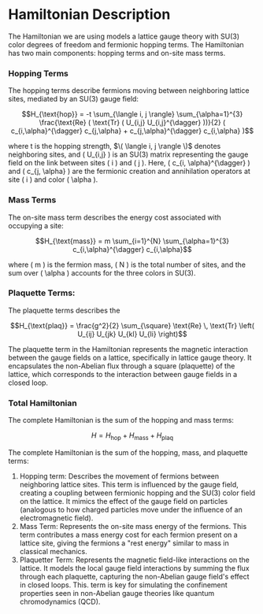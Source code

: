 # Hamiltonian Description
The Hamiltonian we are using models a lattice gauge theory with SU(3) color degrees of freedom and fermionic hopping terms. The Hamiltonian has two main components: hopping terms and on-site mass terms.

### Hopping Terms
The hopping terms describe fermions moving between neighboring lattice sites, mediated by an SU(3) gauge field:
```math
H_{\text{hop}} = -t \sum_{\langle i, j \rangle} \sum_{\alpha=1}^{3} \frac{\text{Re} ( \text{Tr} ( U_{i,j} U_{i,j}^{\dagger} ))}{2} ( c_{i,\alpha}^{\dagger} c_{j,\alpha} + c_{j,\alpha}^{\dagger} c_{i,\alpha} )
```

where t is the hopping strength,  $\( \langle i, j \rangle \)$ denotes neighboring sites, and \( U_{i,j} \) is an SU(3) matrix representing the gauge field on the link between sites \( i \) and \( j \). Here, \( c_{i, \alpha}^{\dagger} \) and \( c_{j, \alpha} \) are the fermionic creation and annihilation operators at site \( i \) and color \( \alpha \).


### Mass Terms
The on-site mass term describes the energy cost associated with occupying a site:
```math
H_{\text{mass}} = m \sum_{i=1}^{N} \sum_{\alpha=1}^{3} c_{i,\alpha}^{\dagger} c_{i,\alpha}
```


where \( m \) is the fermion mass, \( N \) is the total number of sites, and the sum over \( \alpha \) accounts for the three colors in SU(3).

### Plaquette Terms: 
The plaquette terms describes the 
```math
H_{\text{plaq}} = \frac{g^2}{2} \sum_{\square} \text{Re} \, \text{Tr} \left( U_{ij} U_{jk} U_{kl} U_{li} \right)
```
The plaquette term in the Hamiltonian represents the magnetic interaction between the gauge fields on a lattice, specifically in lattice gauge theory. It encapsulates the non-Abelian flux through a square (plaquette) of the lattice, which corresponds to the interaction between gauge fields in a closed loop.

### Total Hamiltonian
The complete Hamiltonian is the sum of the hopping and mass terms:
```math
H = H_{\text{hop}} + H_{\text{mass}} + H_{\text{plaq}} 
```

The complete Hamiltonian is the sum of the hopping, mass, and plaquette terms:
  1. Hopping term: Describes the movement of fermions between neighboring lattice sites. This term is influenced by the gauge field, creating a coupling between fermionic hopping and the SU(3) color field on the lattice. It mimics the effect of
     the gauge field on particles (analogous to how charged particles move under the influence of an electromagnetic field).
  2. Mass Term: Represents the on-site mass energy of the fermions. This term contributes a mass energy cost for each fermion present on a lattice site, giving the fermions a "rest energy" similar to mass in classical mechanics.
  3. Plaquetter Term: Represents the magnetic field-like interactions on the lattice. It models the local gauge field interactions by summing the flux through each plaquette, capturing the non-Abelian gauge field's effect in closed loops. This.
     term is key for simulating the confinement properties seen in non-Abelian gauge theories like quantum chromodynamics (QCD).


